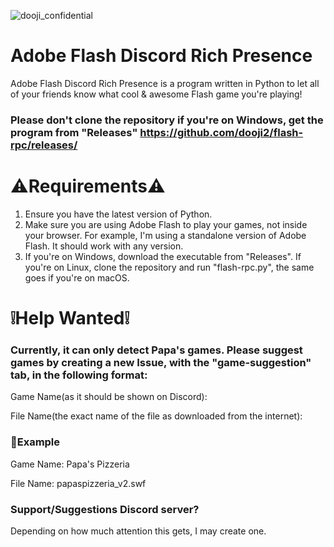 ![dooji_confidential](https://github.com/dooji2/flash-rpc/assets/52493784/cd0847ec-6a7d-449b-8c82-942a0e7d172c)
# Adobe Flash Discord Rich Presence

Adobe Flash Discord Rich Presence is a program written in Python to let all of your friends know what cool & awesome Flash game you're playing!

### Please don't clone the repository if you're on Windows, get the program from "Releases" https://github.com/dooji2/flash-rpc/releases/

# ⚠️Requirements⚠️

1. Ensure you have the latest version of Python. 
2. Make sure you are using Adobe Flash to play your games, not inside your browser. For example, I'm using a standalone version of Adobe Flash. It should work with any version.
3. If you're on Windows, download the executable from "Releases". If you're on Linux, clone the repository and run "flash-rpc.py", the same goes if you're on macOS.

# ❕Help Wanted❕

### Currently, it can only detect Papa's games. Please suggest games by creating a new Issue, with the "game-suggestion" tab, in the following format:

Game Name(as it should be shown on Discord):

File Name(the exact name of the file as downloaded from the internet):

### 🌟Example

Game Name: Papa's Pizzeria

File Name: papaspizzeria_v2.swf

### Support/Suggestions Discord server?

Depending on how much attention this gets, I may create one.
